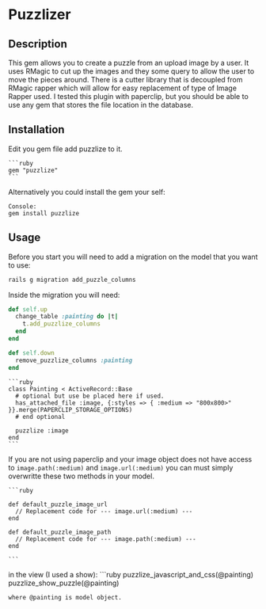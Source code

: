 # Puzzlizer

## 	Description

This gem allows you to create a puzzle from an upload image by a user. It uses RMagic to cut up the images and they some query to allow the user to move the pieces 
around. There is a cutter library that is decoupled from RMagic rapper which will allow for easy replacement of type of Image Rapper used. I tested this plugin with 
paperclip, but you should be able to use any gem that stores the file location in the database.

##	Installation

Edit you gem file add puzzlize to it.

	```ruby
	gem "puzzlize"
	```
Alternatively you could install the gem your self:

	Console:
	gem install puzzlize

##	Usage

Before you start you will need to add a migration on the model that you want to use:
  ```ruby
  rails g migration add_puzzle_columns
  ```
  
Inside the migration you will need:

  ```ruby
  def self.up
    change_table :painting do |t|
      t.add_puzzlize_columns
    end
  end

  def self.down
    remove_puzzlize_columns :painting
  end
  ```

	```ruby
	class Painting < ActiveRecord::Base
	  # optional but use be placed here if used.
	  has_attached_file :image, {:styles => { :medium => "800x800>" }}.merge(PAPERCLIP_STORAGE_OPTIONS)
	  # end optional

	  puzzlize :image
	end
	```

If you are not using paperclip and your image object does not have access to `image.path(:medium)` and `image.url(:medium)` you can must simply overwritte these two methods in your model.

	```ruby

	def default_puzzle_image_url
	  // Replacement code for --- image.url(:medium) ---
	end

	def default_puzzle_image_path
	  // Replacement code for --- image.path(:medium) ---
	end

	```

in the view (I used a show):
	```ruby
	puzzlize_javascript_and_css(@painting)
	puzzlize_show_puzzle(@painting)
	
  ```
where @painting is model object.
  
  